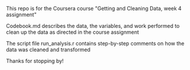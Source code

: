 This repo is for the Coursera course "Getting and Cleaning Data, week 4 assignment"

Codebook.md describes the data, the variables, and work performed to clean up the data as directed in the course assignment

The script file run_analysis.r contains step-by-step comments on how the data was cleaned and transformed

Thanks for stopping by!
